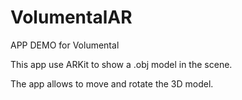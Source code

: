 # VolumentalAR

APP DEMO for Volumental

This app use ARKit to show a .obj model in the scene.

The app allows to move and rotate the 3D model.
